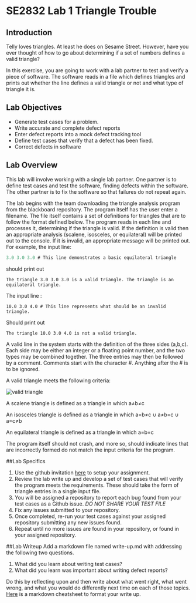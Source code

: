 # SE2832 Lab 1 Triangle Trouble
## Introduction
Telly loves triangles. At least he does on Sesame Street. However, have you ever thought of how to go about determining if a set of numbers defines a valid triangle?

In this exercise, you are going to work with a lab partner to test and verify a piece of software. The software reads in a file which defines triangles and prints out whether the line defines a valid triangle or not and what type of triangle it is.

## Lab Objectives

* Generate test cases for a problem.
* Write accurate and complete defect reports
* Enter defect reports into a mock defect tracking tool
* Define test cases that verify that a defect has been fixed.
* Correct defects in software

## Lab Overview

This lab will involve working with a single lab partner. One partner is to define test cases and test the software, finding defects within the software. The other partner is to fix the software so that failures do not repeat again.

The lab begins with the team downloading the triangle analysis program from the blackboard repository.  The program itself has the user enter a filename. The file itself contains a set of definitions for triangles that are to follow the format defined below. The program reads in each line and processes it, determining if the triangle is valid. If the definition is valid then an appropriate analysis (scalene, isosceles, or equilateral) will be printed out to the console. If it is invalid, an appropriate message will be printed out.
For example, the input line:
```javascript
3.0 3.0 3.0 # This line demonstrates a basic equilateral triangle
```
should print out
```
The triangle 3.0 3.0 3.0 is a valid triangle. The triangle is an equilateral triangle.
```
The input line :
```
10.0 3.0 4.0 # This line represents what should be an invalid triangle.
```
Should print out
```
The triangle 10.0 3.0 4.0 is not a valid triangle.
```
A valid line in the system starts with the definition of the three sides (a,b,c).  Each side may be either an integer or a floating point number, and the two types may be combined together.  The three entries may then be followed by a comment.  Comments start with the character #.  Anything after the # is to be ignored.

A valid triangle meets the following criteria:

![valid triangle](http://i.imgur.com/ievZ5RR.png)

A scalene triangle is defined as a triangle in which 
a≠b≠c

An isosceles triangle is defined as a triangle in which
a=b≠c ∪ a≠b=c ∪ a=c≠b

An equilateral triangle is defined as a triangle in which
a=b=c

The program itself should not crash, and more so, should indicate lines that are incorrectly formed do not match the input criteria for the program.

##Lab Specifics
1. Use the github invitation [here](https://classroom.github.com/assignment-invitations/3bac20400e81c860ba28ea05eb181ef7)  to setup your assignment. 
2. Review the lab write up and develop a set of test cases that will verify the program meets the requirements.  These should take the form of triangle entries in a single input file.  
3. You will be assigned a repository to report each bug found from your test cases as a Github issue.  *DO NOT SHARE YOUR TEST FILE*
4. Fix any issues submitted to your repository.
5. Once completed, re-run your test cases against your assigned repository submitting any new issues found.
6. Repeat until no more issues are found in your repository, or found in your assigned repository.

##Lab Writeup
Add a markdown file named write-up.md with addressing the following two questions.  
1. What did you learn about writing test cases?  
2. What did you learn was important about writing defect reports? 

Do this by reflecting upon and then write about what went right, what went wrong, and what you would do differently next time on each of those topics.  [Here](https://guides.github.com/pdfs/markdown-cheatsheet-online.pdf) is a markdown cheatsheet to format your write up.

